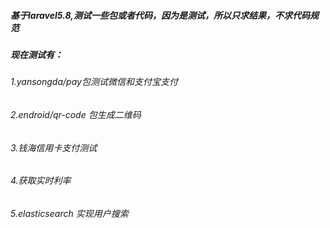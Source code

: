 ##### 基于laravel5.8,测试一些包或者代码，因为是测试，所以只求结果，不求代码规范

##### 现在测试有：

###### 1.yansongda/pay包测试微信和支付宝支付
###### 2.endroid/qr-code 包生成二维码
###### 3.钱海信用卡支付测试
###### 4.获取实时利率
###### 5.elasticsearch 实现用户搜索
